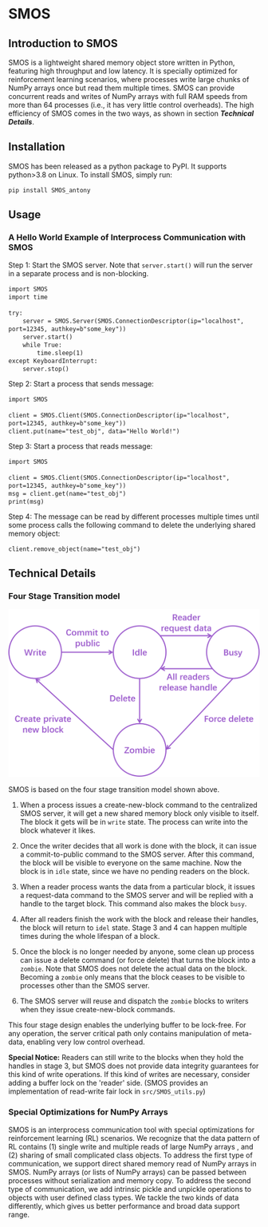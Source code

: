 # SMOS

## Introduction to SMOS
SMOS is a lightweight shared memory object store written in Python, featuring high throughput and low latency.
It is specially optimized for reinforcement learning scenarios, where processes write large chunks of NumPy arrays
once but read them multiple times. SMOS can provide concurrent reads and writes of NumPy arrays with full RAM speeds
from more than 64 processes (i.e., it has very little control overheads). The high efficiency of SMOS comes in the
two ways, as shown in section ***Technical Details***.

## Installation
SMOS has been released as a python package to PyPI. It supports python>3.8 on Linux. To install SMOS, simply run:

    pip install SMOS_antony

## Usage
### A Hello World Example of Interprocess Communication with SMOS
Step 1: Start the SMOS server. Note that `server.start()` will run the server in a separate process
and is non-blocking.

    import SMOS
    import time

    try:
        server = SMOS.Server(SMOS.ConnectionDescriptor(ip="localhost", port=12345, authkey=b"some_key"))
        server.start()
        while True:
            time.sleep(1)
    except KeyboardInterrupt:
        server.stop()

Step 2: Start a process that sends message:
   
    import SMOS

    client = SMOS.Client(SMOS.ConnectionDescriptor(ip="localhost", port=12345, authkey=b"some_key"))
    client.put(name="test_obj", data="Hello World!")

Step 3: Start a process that reads message:

    import SMOS

    client = SMOS.Client(SMOS.ConnectionDescriptor(ip="localhost", port=12345, authkey=b"some_key"))
    msg = client.get(name="test_obj")
    print(msg)

Step 4: The message can be read by different processes multiple times until some process calls the following
command to delete the underlying shared memory object:

    client.remove_object(name="test_obj")

## Technical Details

### Four Stage Transition model
![Four stage transition model](./static/fig_trans.png "Four stage transition model.")

SMOS is based on the four stage transition model shown above.
1. When a process issues a create-new-block command to the centralized SMOS server, it will get a new shared memory block 
   only visible to itself. The block it gets will be in `write` state. The process can write into the block whatever it likes.
   
2. Once the writer decides that all work is done with the block, it can issue a commit-to-public command to the SMOS server.
   After this command, the block will be visible to everyone on the same machine. Now the block is in `idle` state,
   since we have no pending readers on the block.

3. When a reader process wants the data from a particular block, it issues a request-data command to the SMOS server
   and will be replied with a handle to the target block. This command also makes the block `busy`.
   
4. After all readers finish the work with the block and release their handles, the block will return to `idel` state. 
   Stage 3 and 4 can happen multiple times during the whole lifespan of a block.
   
5. Once the block is no longer needed by anyone, some clean up process can issue a delete command (or force delete)
   that turns the block into a `zombie`. Note that SMOS does not delete the actual data on the block. Becoming a 
   `zombie` only means that the block ceases to be visible to processes other than the SMOS server.
   
6. The SMOS server will reuse and dispatch the `zombie` blocks to writers when they issue create-new-block commands.

This four stage design enables the underlying buffer to be lock-free. For any operation, the server critical path
only contains manipulation of meta-data, enabling very low control overhead.

**Special Notice:** Readers can still write to the blocks when they hold the handles in stage 3, but SMOS does not
provide data integrity guarantees for this kind of write operations. If this kind of writes are necessary, consider
adding a buffer lock on the 'reader' side. (SMOS provides an implementation of read-write fair lock in `src/SMOS_utils.py`)

### Special Optimizations for NumPy Arrays
SMOS is an interprocess communication tool with special optimizations for reinforcement learning (RL) scenarios.
We recognize that the data pattern of RL contains (1) single write and multiple reads of large NumPy arrays
, and (2) sharing of small complicated class objects. To address the first type of communication, we support
direct shared memory read of NumPy arrays in SMOS. NumPy arrays (or lists of NumPy arrays) can be passed between
processes without serialization and memory copy. To address the second type of communication, we add intrinsic
pickle and unpickle operations to objects with user defined class types. We tackle the two kinds of data differently,
which gives us better performance and broad data support range.